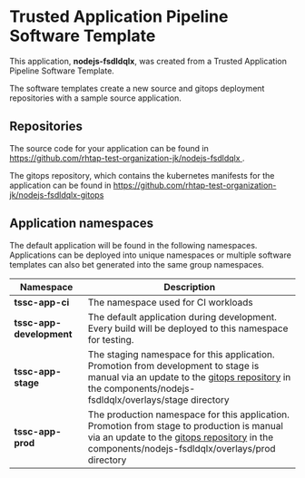 # Trusted Application Pipeline Software Template

This application, **nodejs-fsdldqlx**, was created from a Trusted Application Pipeline Software Template.

The software templates create a new source and gitops deployment repositories with a sample source application. 

## Repositories

The source code for your application can be found in [https://github.com/rhtap-test-organization-jk/nodejs-fsdldqlx ](https://github.com/rhtap-test-organization-jk/nodejs-fsdldqlx ).
 
The gitops repository, which contains the kubernetes manifests for the application can be found in 
[https://github.com/rhtap-test-organization-jk/nodejs-fsdldqlx-gitops ](https://github.com/rhtap-test-organization-jk/nodejs-fsdldqlx-gitops ) 

## Application namespaces 

The default application will be found in the following namespaces. Applications can be deployed into unique namespaces or multiple software templates can also bet generated into the same group namespaces.  

|  Namespace   |  Description   |  
| -------- | -------- |
| **tssc-app-ci** | The namespace used for CI workloads |
| **tssc-app-development** | The default application during development. Every build will be deployed to this namespace for testing. |
| **tssc-app-stage** | The staging namespace for this application. Promotion from development to stage is manual via an update to the [gitops repository](https://github.com/rhtap-test-organization-jk/nodejs-fsdldqlx-gitops ) in the components/nodejs-fsdldqlx/overlays/stage directory |
| **tssc-app-prod** | The production namespace for this application. Promotion from stage to production is manual via an update to the [gitops repository](https://github.com/rhtap-test-organization-jk/nodejs-fsdldqlx-gitops ) in the components/nodejs-fsdldqlx/overlays/prod directory |